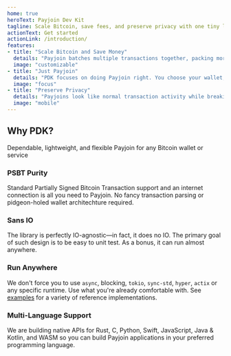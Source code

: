 ```yaml
---
home: true
heroText: Payjoin Dev Kit
tagline: Scale Bitcoin, save fees, and preserve privacy with one tiny library
actionText: Get started
actionLink: /introduction/
features:
- title: "Scale Bitcoin and Save Money"
  details: "Payjoin batches multiple transactions together, packing more activity into less block space and saving you money in transaction fees. Any Bitcoin settlement can use Payjoin."
  image: "customizable"
- title: "Just Payjoin"
  details: "PDK focuses on doing Payjoin right. You choose your wallet, networking IO, and application integration with our toolkit of best practices. We'll handle correctness, you handle experience."
  image: "focus"
- title: "Preserve Privacy"
  details: "Payjoins look like normal transaction activity while breaking the basis of Bitcoin surveillance. They protect everyone’s privacy, even those who don’t Payjoin."
  image: "mobile"
---
```


<div class="intro">
<h2>Why PDK?</h2>
<p>Dependable, lightweight, and flexible Payjoin for any Bitcoin wallet or service</p>
</div>

<div class="features">
<div class="feature">
<h3>PSBT Purity</h3>

Standard Partially Signed Bitcoin Transaction support and an internet connection is all you need to Payjoin. No fancy transaction parsing or pidgeon-holed wallet architechture required.

</div>
<div class="feature">
<h3>Sans IO</h3>

The library is perfectly IO-agnostic—in fact, it does no IO. The primary goal of such design is to be easy to unit test. As a bonus, it can run almost anywhere.

</div>
<div class="feature">
<h3>Run Anywhere</h3>

We don't force you to use `async`, blocking, `tokio`, `sync-std`, `hyper`, `actix` or any specific runtime. Use what you're already comfortable with. See [examples](/examples/) for a variety of reference implementations.

</div>

<div class="feature">
<h3>Multi-Language Support</h3>

We are building native APIs for Rust, C, Python, Swift, JavaScript, Java & Kotlin, and WASM so you can build Payjoin applications in your preferred programming language.

</div>
</div>
